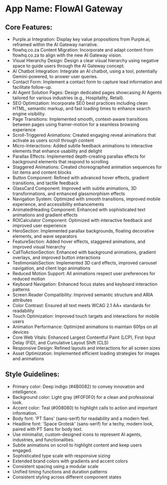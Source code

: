 # **App Name**: FlowAI Gateway

## Core Features:

- Purple.ai Integration: Display key value propositions from Purple.ai, reframed within the AI Gateway narrative.
- flowhq.co.za Content Migration: Incorporate and adapt content from flowhq.co.za to align with the new AI Gateway vision.
- Visual Hierarchy Design: Design a clear visual hierarchy using negative space to guide users through the AI Gateway concept.
- AI Chatbot Integration: Integrate an AI chatbot, using a tool, potentially Gemini-powered, to answer user queries.
- Contact Form: Implement a contact form to capture lead information and facilitate follow-up.
- AI Agent Solution Pages: Design dedicated pages showcasing AI Agents tailored for various industries (e.g., Hospitality, Retail).
- SEO Optimization: Incorporate SEO best practices including clean HTML, semantic markup, and fast loading times to enhance search engine visibility.
- Page Transitions: Implemented smooth, context-aware transitions between pages using framer-motion for a seamless browsing experience
- Scroll-Triggered Animations: Created engaging reveal animations that activate as users scroll through content
- Micro-Interactions: Added subtle feedback animations to interactive elements that enhance usability and delight
- Parallax Effects: Implemented depth-creating parallax effects for background elements that respond to scrolling
- Staggered Animations: Created choreographed animation sequences for list items and content blocks
- Button Component: Refined with advanced hover effects, gradient transitions, and tactile feedback
- GlassCard Component: Improved with subtle animations, 3D transformations, and enhanced glassmorphism effects
- Navigation System: Optimized with smooth transitions, improved mobile experience, and accessibility enhancements
- AnimatedHeading Component: Enhanced with sophisticated text animations and gradient effects
- ROICalculator Component: Optimized with interactive feedback and improved user experience
- HeroSection: Implemented parallax backgrounds, floating decorative elements, and wave separators
- FeatureSection: Added hover effects, staggered animations, and improved visual hierarchy
- CallToActionSection: Enhanced with background animations, gradient overlays, and improved button interactions
- TestimonialsSection: Implemented 3D card effects, improved carousel navigation, and client logo animations
- Reduced Motion Support: All animations respect user preferences for reduced motion
- Keyboard Navigation: Enhanced focus states and keyboard interaction patterns
- Screen Reader Compatibility: Improved semantic structure and ARIA attributes
- Color Contrast: Ensured all text meets WCAG 2.1 AA+ standards for readability
- Touch Optimization: Improved touch targets and interactions for mobile users
- Animation Performance: Optimized animations to maintain 60fps on all devices
- Core Web Vitals: Enhanced Largest Contentful Paint (LCP), First Input Delay (FID), and Cumulative Layout Shift (CLS)
- Responsive Design: Refined layouts and interactions for all screen sizes
- Asset Optimization: Implemented efficient loading strategies for images and animations

## Style Guidelines:

- Primary color: Deep indigo (#4B0082) to convey innovation and intelligence.
- Background color: Light gray (#F0F0F0) for a clean and professional look.
- Accent color: Teal (#008080) to highlight calls to action and important information.
- Body font: 'PT Sans' (sans-serif) for readability and a modern feel.
- Headline font: 'Space Grotesk' (sans-serif) for a techy, modern look, paired with PT Sans for body text.
- Use minimalist, custom-designed icons to represent AI agents, industries, and functionalities.
- Subtle animations on scroll to highlight content and keep users engaged.
- Sophisticated type scale with responsive sizing
- Extended brand colors with gradients and accent colors
- Consistent spacing using a modular scale
- Unified timing functions and duration patterns
- Consistent styling across different component states